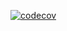[![codecov](https://codecov.io/gh/mikedici/travis_test_1/branch/master/graph/badge.svg?token=JWAW222T6Q)](../../)
